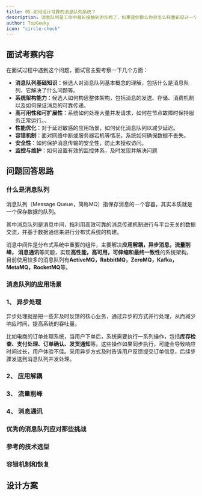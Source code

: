 ```yaml
---
title: 05.如何设计可靠的消息队列系统？
description: 消息队列是工作中最长接触到的东西了，如果是你那么你会怎么样重新设计一个新的消息队列呢？设计消息队列需要考虑那些内容呢？
author: TopGeeky
icon: "circle-check"
---
```


## 面试考察内容
在面试过程中遇到这个问题，面试官主要考察一下几个方面：

- **消息队列基础知识**：候选人对消息队列基本概念的理解，包括什么是消息队列、它解决了什么问题等。
- **系统架构能力**：候选人如何构思整体架构，包括消息的发送、存储、消费机制以及如何保证消息的可靠传递。
- **高可用性和可扩展性**：系统如何处理大量并发请求，如何在节点故障时保持服务正常运行。、
- **性能优化**：对于延迟敏感的应用场景，如何优化消息队列以减少延迟。
- **容错机制**：面对网络中断或服务器宕机等情况，系统如何确保数据不丢失。
- **安全性**：如何保护消息传输的安全性，防止未授权访问。
- **监控与维护**：如何设置有效的监控体系，及时发现并解决问题

## 问题回答思路

### 什么是消息队列

消息队列（Message Queue，简称MQ）指保存消息的一个容器，其实本质就是一个保存数据的队列。

其中消息队列是消息中间，指利用高效可靠的消息传递机制进行与平台无关的数据交流，并基于数据通信来进行分布式系统的构建。

消息中间件是分布式系统中重要的组件，主要解决**应用解耦，异步消息，流量削峰， 消息通讯**等问题，实现**高性能，高可用，可伸缩和最终一致性**的系统架构。目前使用较多的消息队列有**ActiveMQ，RabbitMQ，ZeroMQ，Kafka，MetaMQ，RocketMQ**等。

### 消息队列的应用场景

### 1、 异步处理

异步处理就是把一些非及时反馈的核心业务，通过异步的方式并行处理，从而减少响应时间，提高系统的吞吐量。

比如电商的订单处理系统，当用户下单后，系统需要执行一系列操作，包括**库存检查、支付处理、订单确认、发货通知**等。这些操作如果同步执行，可能会导致响应时间过长，用户体验不佳。采用异步方式及时告诉用户反馈提交订单信息，后续步骤发送到消息队列并发处理。



### 2、 应用解耦

### 3、 流量削峰

### 4、 消息通讯



### 优秀的消息队列应对那些挑战

### 参考的技术选型

### 容错机制和恢复

### 

## 设计方案